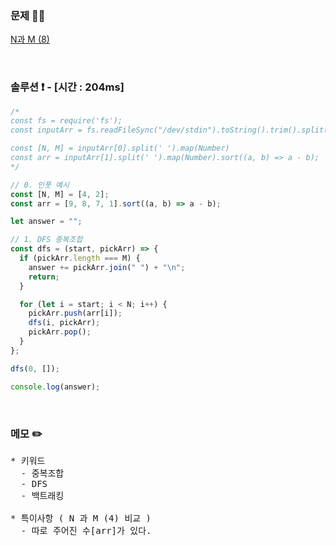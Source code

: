 ### 문제 🤨❔

[N과 M (8)](https://www.acmicpc.net/problem/15657)

<br>

### 솔루션 ❗️ - [시간 : 204ms]

```js
/*
const fs = require('fs');
const inputArr = fs.readFileSync("/dev/stdin").toString().trim().split("\n");

const [N, M] = inputArr[0].split(' ').map(Number)
const arr = inputArr[1].split(' ').map(Number).sort((a, b) => a - b);
*/

// 0. 인풋 예시
const [N, M] = [4, 2];
const arr = [9, 8, 7, 1].sort((a, b) => a - b);

let answer = "";

// 1. DFS 중복조합
const dfs = (start, pickArr) => {
  if (pickArr.length === M) {
    answer += pickArr.join(" ") + "\n";
    return;
  }

  for (let i = start; i < N; i++) {
    pickArr.push(arr[i]);
    dfs(i, pickArr);
    pickArr.pop();
  }
};

dfs(0, []);

console.log(answer);
```

<br>

### 메모 ✏️

<pre>
* 키워드
  - 중복조합 
  - DFS
  - 백트래킹

* 특이사항 ( N 과 M (4) 비교 )
  - 따로 주어진 수[arr]가 있다.
</pre>
